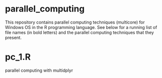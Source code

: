 # parallel_computing
This repository contains parallel computing techniques (multicore) for Windows OS in the R programming language.
See below for a running list of file names (in bold letters) and the parallel computing techniques that they present.

# pc_1.R
parallel computing with multidplyr
